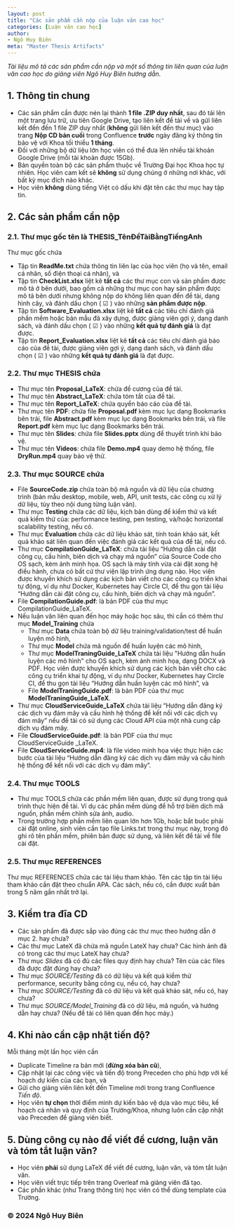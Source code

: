 ```yaml
---
layout: post
title: "Các sản phẩm cần nộp của luận văn cao học"
categories: [Luận văn cao học]
author:
- Ngô Huy Biên
meta: "Master Thesis Artifacts"
---
```

_Tài liệu mô tả các sản phẩm cần nộp và một số thông tin liên quan của luận văn cao học do giảng viên Ngô Huy Biên hướng dẫn._

## 1. Thông tin chung
* Các sản phẩm cần được nén lại thành **1 file .ZIP duy nhất**, sau đó tải lên một trang lưu trữ, ưu tiên Google Drive, tạo liên kết để tải về và gửi liên kết đến đến 1 file ZIP duy nhất (**không** gửi liên kết đến thư mục) vào trang **Nộp CD bản cuối** trong Confluence **trước** ngày đăng ký thông tin bảo vệ với Khoa tối thiểu **1 tháng**.
* Đối với những bộ dữ liệu lớn học viên có thể đưa lên nhiều tài khoản Google Drive (mỗi tài khoản được 15Gb).
* Bản quyền toàn bộ các sản phẩm thuộc về Trường Đại học Khoa học tự nhiên. Học viên cam kết sẽ **không** sử dụng chúng ở những nơi khác, với bất kỳ mục đích nào khác.
* Học viên **không** dùng tiếng Việt có dấu khi đặt tên các thư mục hay tập tin.

## 2. Các sản phẩm cần nộp
### 2.1. Thư mục gốc tên là THESIS_TênĐềTàiBằngTiếngAnh
Thư mục gốc chứa
* Tập tin **ReadMe.txt** chứa thông tin liên lạc của học viên (họ và tên, email cá nhân, số điện thoại cá nhân), và 
* Tập tin **CheckList.xlsx** liệt kê **tất cả** các thư mục con và sản phẩm được mô tả ở bên dưới, bao gồm cả những thư mục con hay sản phẩm được mô tả bên dưới nhưng không nộp do không liên quan đến đề tài, dạng hình cây, và đánh dấu chọn ( ☑ ) vào những **sản phẩm được nộp**.
* Tập tin **Software_Evaluation.xlsx** liệt kê **tất cả** các tiêu chí đánh giá phần mềm hoặc bản mẫu đã xây dựng, được giảng viên gợi ý, dạng danh sách, và đánh dấu chọn ( ☑ ) vào những **kết quả tự đánh giá** là đạt được.
* Tập tin **Report_Evaluation.xlsx** liệt kê **tất cả** các tiêu chí đánh giá báo cáo của đề tài, được giảng viên gợi ý, dạng danh sách, và đánh dấu chọn ( ☑ ) vào những **kết quả tự đánh giá** là đạt được.

### 2.2. Thư mục THESIS chứa
* Thư mục tên **Proposal_LaTeX**: chứa đề cương của đề tài.
* Thư mục tên **Abstract_LaTeX**: chứa tóm tắt của đề tài.
* Thư mục tên **Report_LaTeX**: chứa quyển báo cáo của đề tài.
* Thư mục tên **PDF**: chứa file **Proposal.pdf** kèm mục lục dạng Bookmarks bên trái, file **Abstract.pdf** kèm mục lục dạng Bookmarks bên trái, và file **Report.pdf** kèm mục lục dạng Bookmarks bên trái.
* Thư mục tên **Slides**: chứa file **Slides.pptx** dùng để thuyết trình khi bảo vệ.
* Thư mục tên **Videos**: chứa file **Demo.mp4** quay demo hệ thống, file **DryRun.mp4** quay bảo vệ thử.

### 2.3. Thư mục SOURCE chứa
* File **SourceCode.zip** chứa toàn bộ mã nguồn và dữ liệu của chương trình (bản mẫu desktop, mobile, web, API, unit tests, các công cụ xử lý dữ liệu, tùy theo nội dung từng luận văn).
* Thư mục **Testing** chứa các dữ liệu, kịch bản dùng để kiểm thử và kết quả kiểm thử của: performance testing, pen testing, và/hoặc horizontal scalability testing, nếu có.
* Thư mục **Evaluation** chứa các dữ liệu khảo sát, tính toán khảo sát, kết quả khảo sát liên quan đến việc đánh giá các kết quả của đề tài, nếu có.
* Thư mục **CompilationGuide_LaTeX**: chứa tài liệu “Hướng dẫn cài đặt công cụ, cấu hình, biên dịch và chạy mã nguồn” của Source Code cho OS sạch, kèm ảnh minh họa. OS sạch là máy tính vừa cài đặt xong hệ điều hành, chưa có bất cứ thư viện lập trình ứng dụng nào. Học viên được khuyến khích sử dụng các kịch bản viết cho các công cụ triển khai tự động, ví dụ như Docker, Kubernetes hay Circle CI, để thu gọn tài liệu “Hướng dẫn cài đặt công cụ, cấu hình, biên dịch và chạy mã nguồn”.
* File **CompilationGuide.pdf**: là bản PDF của thư mục CompilationGuide_LaTeX.
* Nếu luận văn liên quan đến học máy hoặc học sâu, thì cần có thêm thư mục **Model_Training** chứa
  * Thư mục **Data** chứa toàn bộ dữ liệu training/validation/test để huấn luyện mô hình,
  * Thư mục **Model** chứa mã nguồn để huấn luyện các mô hình,
  * Thư mục **ModelTraningGuide_LaTeX** chứa tài liệu "Hướng dẫn huấn luyện các mô hình" cho OS sạch, kèm ảnh minh họa, dạng DOCX và PDF. Học viên được khuyến khích sử dụng các kịch bản viết cho các công cụ triển khai tự động, ví dụ như Docker, Kubernetes hay Circle CI, để thu gọn tài liệu “Hướng dẫn huấn luyện các mô hình”,  và
  * File **ModelTraningGuide.pdf**: là bản PDF của thư mục **ModelTraningGuide_LaTeX**.
* Thư mục **CloudServiceGuide_LaTeX** chứa tài liệu “Hướng dẫn đăng ký các dịch vụ đám mây và cấu hình hệ thống để kết nối với các dịch vụ đám mây” nếu đề tài có sử dụng các Cloud API của một nhà cung cấp dịch vụ đám mây.
* File **CloudServiceGuide.pdf**: là bản PDF của thư mục CloudServiceGuide _LaTeX.
* File **CloudServiceGuide.mp4**: là file video minh họa việc thực hiện các bước của tài liệu “Hướng dẫn đăng ký các dịch vụ đám mây và cấu hình hệ thống để kết nối với các dịch vụ đám mây”.

### 2.4. Thư mục TOOLS
* Thư mục TOOLS chứa các phần mềm liên quan, được sử dụng trong quá trình thực hiện đề tài. Ví dụ các phần mềm dùng để hỗ trợ biên dịch mã nguồn, phần mềm chỉnh sửa ảnh, audio.
* Trong trường hợp phần mềm liên quan lớn hơn 1Gb, hoặc bắt buộc phải cài đặt online, sinh viên cần tạo file Links.txt trong thư mục này, trong đó ghi rõ tên phần mềm, phiên bản được sử dụng, và liên kết để tải về file cài đặt.

### 2.5. Thư mục REFERENCES
Thư mục REFERENCES chứa các tài liệu tham khảo. Tên các tập tin tài liệu tham khảo cần đặt theo chuẩn APA. Các sách, nếu có, cần được xuất bản trong 5 năm gần nhất trở lại.  

## 3. Kiểm tra đĩa CD
* Các sản phẩm đã được sắp vào đúng các thư mục theo hướng dẫn ở mục 2. hay chưa?
* Các thư mục LateX đã chứa mã nguồn LateX hay chưa? Các hình ảnh đã có trong các thư mục LateX hay chưa?
* Thư mục _Slides_ đã có đủ các files quy định hay chưa? Tên của các files đã được đặt đúng hay chưa?
* Thư mục _SOURCE/Testing_ đã có dữ liệu và kết quả kiểm thử performance, security bằng công cụ, nếu có, hay chưa?
* Thư mục _SOURCE/Testing_ đã có dữ liệu và kết quả khảo sát, nếu có, hay chưa?
* Thư mục _SOURCE/Model_Training_ đã có dữ liệu, mã nguồn, và hướng dẫn hay chưa? (Nếu đề tài có liên quan đến học máy.)
  
## 4. Khi nào cần cập nhật tiến độ?
Mỗi tháng một lần học viên cần 
* Duplicate Timeline ra bản mới (**đừng xóa bản cũ**), 
* Cập nhật lại các công việc và tiến độ trong Preceden cho phù hợp với kế hoạch dự kiến của các bạn, và
* Gửi cho giảng viên liên kết đến Timeline mới trong trang Confluence _Tiến độ_.
* Học viên **tự chọn** thời điểm mình dự kiến bảo vệ dựa vào mục tiêu, kế hoạch cá nhân và quy định của Trường/Khoa, nhưng luôn cần cập nhật vào Preceden để giảng viên biết.

## 5. Dùng công cụ nào để viết đề cương, luận văn và tóm tắt luận văn?
* Học viên **phải** sử dụng LaTeX để viết đề cương, luận văn, và tóm tắt luận văn.
* Học viên viết trực tiếp trên trang Overleaf mà giảng viên đã tạo.
* Các phần khác (như Trang thông tin) học viên có thể dùng template của Trường.

### &copy; 2024 Ngô Huy Biên
